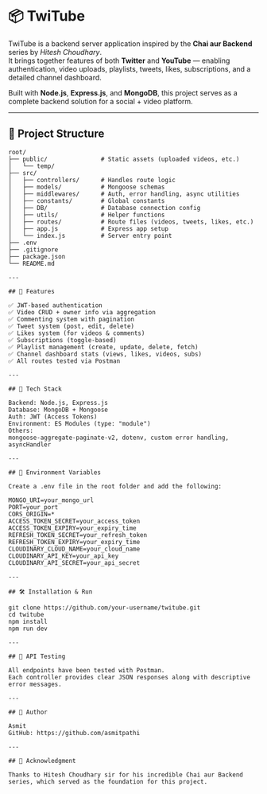 # 📦 TwiTube

TwiTube is a backend server application inspired by the **Chai aur Backend** series by *Hitesh Choudhary*.  
It brings together features of both **Twitter** and **YouTube** — enabling authentication, video uploads, playlists, tweets, likes, subscriptions, and a detailed channel dashboard.

Built with **Node.js**, **Express.js**, and **MongoDB**, this project serves as a complete backend solution for a social + video platform.

---

## 📁 Project Structure

```text
root/
├── public/               # Static assets (uploaded videos, etc.)
│   └── temp/
├── src/
│   ├── controllers/      # Handles route logic
│   ├── models/           # Mongoose schemas
│   ├── middlewares/      # Auth, error handling, async utilities
│   ├── constants/        # Global constants
│   ├── DB/               # Database connection config
│   ├── utils/            # Helper functions
│   ├── routes/           # Route files (videos, tweets, likes, etc.)
│   ├── app.js            # Express app setup
│   └── index.js          # Server entry point
├── .env
├── .gitignore
├── package.json
└── README.md

---

## 🚀 Features

✅ JWT-based authentication  
✅ Video CRUD + owner info via aggregation  
✅ Commenting system with pagination  
✅ Tweet system (post, edit, delete)  
✅ Likes system (for videos & comments)  
✅ Subscriptions (toggle-based)  
✅ Playlist management (create, update, delete, fetch)  
✅ Channel dashboard stats (views, likes, videos, subs)  
✅ All routes tested via Postman  

---

## 🧰 Tech Stack

Backend: Node.js, Express.js  
Database: MongoDB + Mongoose  
Auth: JWT (Access Tokens)  
Environment: ES Modules (type: "module")  
Others:  
mongoose-aggregate-paginate-v2, dotenv, custom error handling, asyncHandler  

---

## 🔐 Environment Variables

Create a .env file in the root folder and add the following:  

MONGO_URI=your_mongo_url  
PORT=your_port  
CORS_ORIGIN=*  
ACCESS_TOKEN_SECRET=your_access_token  
ACCESS_TOKEN_EXPIRY=your_expiry_time  
REFRESH_TOKEN_SECRET=your_refresh_token  
REFRESH_TOKEN_EXPIRY=your_expiry_time  
CLOUDINARY_CLOUD_NAME=your_cloud_name  
CLOUDINARY_API_KEY=your_api_key  
CLOUDINARY_API_SECRET=your_api_secret  

---

## 🛠️ Installation & Run

git clone https://github.com/your-username/twitube.git  
cd twitube  
npm install  
npm run dev  

---

## 📮 API Testing

All endpoints have been tested with Postman.  
Each controller provides clear JSON responses along with descriptive error messages.  

---

## 📌 Author

Asmit  
GitHub: https://github.com/asmitpathi  

---

## 🙏 Acknowledgment

Thanks to Hitesh Choudhary sir for his incredible Chai aur Backend series, which served as the foundation for this project.  
